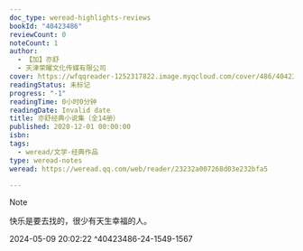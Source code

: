 ```yaml
---
doc_type: weread-highlights-reviews
bookId: "40423486"
reviewCount: 0
noteCount: 1
author:
  - 【加】亦舒
  - 天津荣曜文化传媒有限公司
cover: https://wfqqreader-1252317822.image.myqcloud.com/cover/486/40423486/t7_40423486.jpg
readingStatus: 未标记
progress: "-1"
readingTime: 0小时0分钟
readingDate: Invalid date
title: 亦舒经典小说集（全14册）
published: 2020-12-01 00:00:00
isbn: 
tags:
  - weread/文学-经典作品
type: weread-notes
weread: https://weread.qq.com/web/reader/23232a007268d03e232bfa5

---
```



















































> [!NOTE] 
> 快乐是要去找的，很少有天生幸福的人。
> 
> 2024-05-09 20:02:22 ^40423486-24-1549-1567























































































































































































































































































































































































